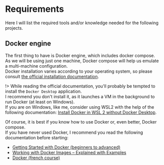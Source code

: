 # Requirements

Here I will list the required tools and/or knowledge needed for the following projects.


## Docker engine

The first thing to have is Docker engine, which includes docker compose. \
As we will be using just one machine, Docker compose will help us emulate a multi-machine configuration. \
Docker installation varies according to your operating system, so please consult [the official installation documentation][docker-install].

!> While reading the official documentation, you'll probably be tempted to install the `Docker Desktop` application. \
I recommend you don't install it, as it launches a VM in the background to run Docker (at least on Windows). \
If you are on Windows, like me, consider using WSL2 with the help of the following documentation: [Install Docker in WSL 2 without Docker Desktop][wsl-docker].

Of course, it is best if you know how to use Docker or, even better, Docker compose. \
If you have never used Docker, I recommend you read the following documentation before starting:
- [Getting Started with Docker (beginners to advanced)][docker-doc1]
- [Working with Docker Images – Explained with Examples][docker-doc2]
- [Docker (french course)][docker-doc3]





[docker-install]: https://docs.docker.com/engine/install/
[wsl-docker]: https://nickjanetakis.com/blog/install-docker-in-wsl-2-without-docker-desktop
[docker-doc1]: https://dockerlabs.collabnix.com/
[docker-doc2]: https://www.learnitguide.net/2018/06/working-with-docker-images-explained.html
[docker-doc3]: https://supports.uptime-formation.fr/04-docker/